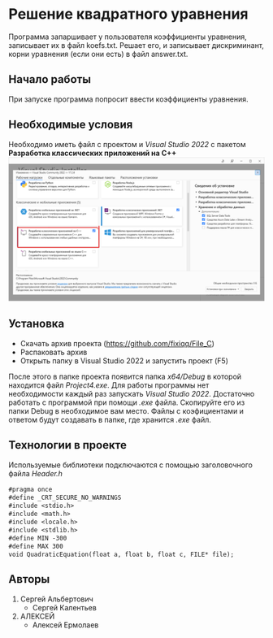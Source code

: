 # Решение квадратного уравнения

Программа запаршивает у пользователя коэффициенты уравнения, записывает их в файл koefs.txt. Решает его, и записывает дискриминант, корни уравнения (если они есть) в файл answer.txt.

## Начало работы

При запуске программа попросит ввести коэффициенты уравнения.

## Необходимые условия

Необходимо иметь файл с проектом и *Visual Studio 2022* с пакетом **Разработка классических приложений на C++**
<br/>
![aboba](scrVS.png)

## Установка
- Скачать архив проекта (https://github.com/fixiqq/File_C)
- Распаковать архив
- Открыть папку в Visual Studio 2022 и запустить проект (F5)

После этого в папке проекта появится папка *x64/Debug*  в которой находится файл *Project4.exe*. Для работы программы нет необходимости каждый раз запускать *Visual Studio 2022*. Достаточно работать с программой при помощи *.exe* файла. Скопируйте его из папки Debug в необходимое вам место. Файлы с коэфициентами и ответом будут создавать в папке, где хранится *.exe* файл.

## Технологии в проекте
Используемые библиотеки подключаются с помощью заголовочного файла *Header.h* 

    #pragma once
    #define _CRT_SECURE_NO_WARNINGS
    #include <stdio.h>
    #include <math.h>
    #include <locale.h>
    #include <stdlib.h>
    #define MIN -300
    #define MAX 300
    void QuadraticEquation(float a, float b, float c, FILE* file);



## Авторы
1. Сергей Альбертович
   * Сергей Калентьев
2. АЛЕКСЕЙ
    * Алексей Ермолаев
